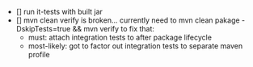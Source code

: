- [] run it-tests with built jar
- [] mvn clean verify is broken...
   currently need to mvn clean pakage -DskipTests=true && mvn verify
   to fix that:
    - must: attach integration tests to after package lifecycle
    - most-likely: got to factor out integration tests to separate maven profile
